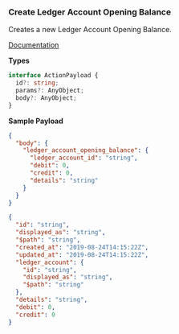 ### Create Ledger Account Opening Balance

Creates a new Ledger Account Opening Balance.

[Documentation](https://developer.sage.com/accounting/reference/opening-balances/#tag/Ledger-Account-Opening-Balances/operation/postLedgerAccountOpeningBalances)

**Types**

```ts
interface ActionPayload {
  id?: string;
  params?: AnyObject;
  body?: AnyObject;
}
```

**Sample Payload**

```json
{
  "body": {
    "ledger_account_opening_balance": {
      "ledger_account_id": "string",
      "debit": 0,
      "credit": 0,
      "details": "string"
    }
  }
}
```

```json
{
  "id": "string",
  "displayed_as": "string",
  "$path": "string",
  "created_at": "2019-08-24T14:15:22Z",
  "updated_at": "2019-08-24T14:15:22Z",
  "ledger_account": {
    "id": "string",
    "displayed_as": "string",
    "$path": "string"
  },
  "details": "string",
  "debit": 0,
  "credit": 0
}
```
